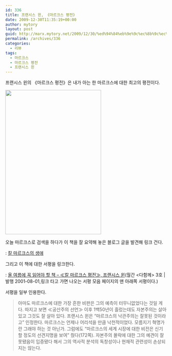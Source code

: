 ```yaml
---
id: 336
title: 프랜시스 윈, 《마르크스 평전》
date: 2009-12-30T11:35:19+00:00
author: mytory
layout: post
guid: http://marx.mytory.net/2009/12/30/%ed%94%84%eb%9e%9c%ec%8b%9c%ec%8a%a4-%ec%9c%88-%e3%80%8a%eb%a7%88%eb%a5%b4%ed%81%ac%ec%8a%a4-%ed%8f%89%ec%a0%84%e3%80%8b/
permalink: /archives/336
categories:
  - 리뷰
tags:
  - 마르크스
  - 마르크스 평전
  - 프랜시스 윈
---
```

프랜시스 윈의 《마르크스 평전》은 내가 아는 한 마르크스에 대한 최고의 평전이다.

<img src="http://marx.mytory.net/wp-content/uploads/1/cfile5.uf.196D1A164B3B3A771E85F8.jpg" class="aligncenter" width="299" height="450" alt="" filename="프랜시스 윈 마르크스 평전 표지.jpg" filemime="image/jpeg" />

오늘 마르크스로 검색을 하다가 이 책을 잘 요약해 놓은 블로그 글을 발견해 링크 건다.

: <a href="http://blog.naver.com/soccero82/30076827075" target="_blank" title="[http://blog.naver.com/soccero82/30076827075]로 이동합니다.">칼 마르크스의 생애</a>

그리고 이 책에 대한 서평을 링크한다.

:&nbsp;<a href="http://wspaper.org/article/211" target="_blank" title="[http://wspaper.org/article/211]로 이동합니다.">올 여름에 꼭 읽어야 할 책 &#8211; ≪칼 마르크스 평전≫, 프랜시스 윈</a>(월간 &lt;다함께&gt; 3호 | 발행 2001-08-01,링크 타고 가면 나오는 서평 모음 페이지의 맨 아래쪽 서평이다.)

서평을 일부 인용한다.

> 아마도 마르크스에 대한 가장 흔한 비판은 그의 예측이 터무니없었다는 것일 게다. 따지고 보면 ≪공산주의 선언≫ 이후 1백50년이 흘렀는데도 자본주의는 살아 있고 그것도 잘 살아 있다. 프랜시스 윈은 &#8220;마르크스의 낙관주의는 잘못된 것이라고&#8221; 인정한다. 마르크스는 언제나 어리석을 만큼 낙천적이었다. 모름지기 혁명가란 그래야 하는 것 아닌가. 그럼에도 &#8220;마르크스의 세계 시장에 대한 비전은 신기할 정도의 선견지명을 보여&#8221; 줬다(172쪽). 자본주의 몰락에 대한 그의 예견이 잘못됐음이 입증됐다 해서 그의 역사적 분석의 독창성이나 현재적 관련성이 손상되지는 않는다.